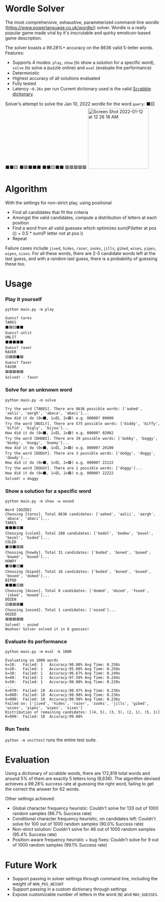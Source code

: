 # Wordle Solver

The most comprehensive, exhaustive, parameterized command-line *wordle* (https://www.powerlanguage.co.uk/wordle/) solver. Wordle is a really popular game made viral by it's inscrutable and quirky emoticon-based game description.

The solver boasts a *99.28%+* accuracy on the 8636 valid 5-letter words. Features:
 - Supports 4 modes: `play`, `show` (to show a solution for a specific word), `solve` (to solve a puzzle online) and `eval` (evaluate the performance)
 - Deterministic
 - Highest accuracy of all solutions evaluated
 - Fully tested
 - Latency `~0.26s` per run
Current dictionary used is the valid [Scrabble dictionary](https://github.com/zeisler/scrabble). 

Solver’s attempt to solve the Jan 10, 2022 wordle for the word `query`:
⬛🟨⬛⬛🟨
⬛🟩⬛⬛⬛
⬛⬛🟨⬛⬛
🟩🟩🟩🟩🟩
<img width="196" alt="Screen Shot 2022-01-12 at 12 26 16 AM" src="https://user-images.githubusercontent.com/1846373/149004246-6f200c36-de13-4bb3-90a6-eb34d27047ce.png">


# Algorithm

With the settings for non-strict play, using positional
 - Find all candidates that fit the criteria
 - Amongst the valid candidates, compute a distribution of letters at each position
 - Find a word from all valid guesses which optimizes sum(P(letter at pos i)) + 0.5 * sum(P letter not at pos i)
 - Repeat 

Failure cases include `jived`, `hides`, `razer`, `zooks`, `jills`, `gibed`, `wises`, `yipes`, `wipes`, `sises`.
For all these words, there are 2-5 candidate words left at the last guess, and with a random last guess, there is a probability of guessing these too.

# Usage

### Play it yourself

`python main.py -m play`

```
Guess? tares
TARES
⬛🟩🟨⬛⬛
Guess? unlit
UNLIT
⬛⬛⬛⬛⬛
Guess? raver
RAVER
🟨🟩🟩⬛🟩
Guess? favor
FAVOR
🟩🟩🟩🟩🟩
Solved! - favor
```

### Solve for an unknown word

`python main.py -m solve`

```
Try the word [TARES]. There are 8636 possible words: ['aahed', 'aalii', 'aargh', 'abaca', 'abaci']...
How did it do (0=⬛, 1=🟨, 2=🟩) e.g. 00000? 00000
Try the word [NOILY]. There are 575 possible words: ['biddy', 'biffy', 'bifid', 'bigly', 'bijou']...
How did it do (0=⬛, 1=🟨, 2=🟩) e.g. 00000? 02002
Try the word [DHOBI]. There are 39 possible words: ['bobby', 'boggy', 'booby', 'boogy', 'boomy']...
How did it do (0=⬛, 1=🟨, 2=🟩) e.g. 00000? 20100
Try the word [DODGY]. There are 3 possible words: ['dodgy', 'doggy', 'dowdy']...
How did it do (0=⬛, 1=🟨, 2=🟩) e.g. 00000? 22122
Try the word [DOGGY]. There are 1 possible words: ['doggy']...
How did it do (0=⬛, 1=🟨, 2=🟩) e.g. 00000? 22222
Solved! = doggy
```

### Show a solution for a specific word

`python main.py -m show -w oozed`

```
Word [OOZED]
Choosing [tares]. Total 8636 candidates: ['aahed', 'aalii', 'aargh', 'abaca', 'abaci']...
TARES
⬛⬛⬛🟩⬛
Choosing [coled]. Total 288 candidates: ['bedel', 'bedew', 'bevel', 'bezel', 'bided']...
COLED
⬛🟩⬛🟩🟩
Choosing [howdy]. Total 31 candidates: ['boded', 'boned', 'booed', 'bowed', 'boxed']...
HOWDY
⬛🟩⬛🟨⬛
Choosing [bipod]. Total 16 candidates: ['boded', 'boned', 'booed', 'boxed', 'domed']...
BIPOD
⬛⬛⬛🟨🟩
Choosing [dozen]. Total 8 candidates: ['domed', 'dozed', 'foxed', 'joked', 'mooed']...
DOZEN
🟨🟩🟩🟩⬛
Choosing [oozed]. Total 1 candidates: ['oozed']...
OOZED
🟩🟩🟩🟩🟩
Solved! - oozed
Woohoo! Solver solved it in 6 guesses!
```

### Evaluate its performance

`python main.py -m eval -k 1000`

```
Evaluating on 1000 words
k=10:	Failed: 1	Accuracy:90.00%	Avg Time: 0.258s
k=20:	Failed: 1	Accuracy:95.00%	Avg Time: 0.250s
k=30:	Failed: 1	Accuracy:96.67%	Avg Time: 0.249s
k=40:	Failed: 1	Accuracy:97.50%	Avg Time: 0.244s
k=50:	Failed: 1	Accuracy:98.00%	Avg Time: 0.239s
...
k=970:	Failed: 10	Accuracy:98.97%	Avg Time: 0.236s
k=980:	Failed: 10	Accuracy:98.98%	Avg Time: 0.236s
k=990:	Failed: 10	Accuracy:98.99%	Avg Time: 0.236s
Failed on: ['jived', 'hides', 'razer', 'zooks', 'jills', 'gibed', 'wises', 'yipes', 'wipes', 'sises']
Distribution of remaining candidates: [(4, 5), (3, 3), (2, 1), (5, 1)]
K=999:	Failed: 10	Accuracy:99.00%
```

### Run Tests

`python -m unittest` runs the entire test suite. 

# Evaluation 

Using a dictionary of scrabble words, there are 172,819 total words and around 5% of them are exactly 5 letters long (8,636). The algorithm devised achieves a *99.28%* success rate at guessing the right word, failing to get the correct the answer for 62 words.

Other settings achieved:
 - Global character frequency heuristic: Couldn't solve for 133 out of 1000 random samples (86.7% Success rate)
 - Conditional character frequency heuristic, on candidates left: Couldn't solve for 100 out of 1000 random samples (90.0% Success rate)
 - Non-strict solution: Couldn't solve for 46 out of 1000 random samples (95.4% Success rate)
 - Position-aware frequency heuristic + bug fixes: Couldn't solve for 9 out of 1000 random samples (99.1% Success rate)

# Future Work

 - Support passing in solver settings through command line, including the weight of `NON_POS_WEIGHT`
 - Support passing in a custom dictionary through settings
 - Expose customizable number of letters in the word (`N`) and `MAX_GUESSES`.

